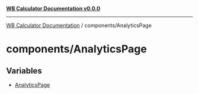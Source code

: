 [**WB Calculator Documentation v0.0.0**](../../README.md)

***

[WB Calculator Documentation](../../README.md) / components/AnalyticsPage

# components/AnalyticsPage

## Variables

- [AnalyticsPage](variables/AnalyticsPage.md)
